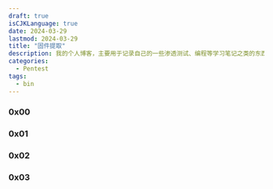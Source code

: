 ```yaml
---
draft: true
isCJKLanguage: true
date: 2024-03-29
lastmod: 2024-03-29
title: "固件提取"
description: 我的个人博客，主要用于记录自己的一些渗透测试、编程等学习笔记之类的东西。
categories: 
  - Pentest
tags:
  - bin
---
```



### 0x00 



### 0x01 



### 0x02 



### 0x03 


